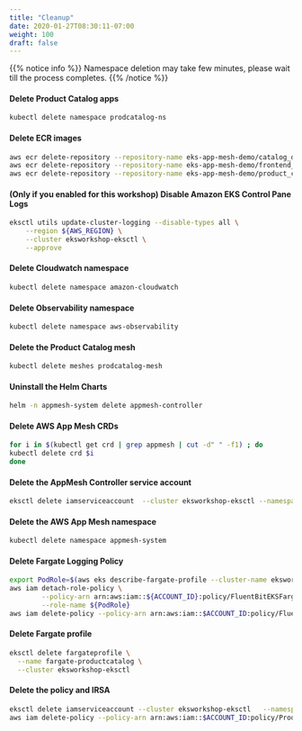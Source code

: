 ```yaml
---
title: "Cleanup"
date: 2020-01-27T08:30:11-07:00
weight: 100
draft: false
---
```


{{% notice info %}}
Namespace deletion may take few minutes, please wait till the process completes.
{{% /notice %}}

#### Delete Product Catalog apps

```bash
kubectl delete namespace prodcatalog-ns
```

#### Delete ECR images

```bash
aws ecr delete-repository --repository-name eks-app-mesh-demo/catalog_detail --force
aws ecr delete-repository --repository-name eks-app-mesh-demo/frontend_node --force
aws ecr delete-repository --repository-name eks-app-mesh-demo/product_catalog --force
```

#### (Only if you enabled for this workshop) Disable Amazon EKS Control Pane Logs

```bash
eksctl utils update-cluster-logging --disable-types all \
    --region ${AWS_REGION} \
    --cluster eksworkshop-eksctl \
    --approve
```

#### Delete Cloudwatch namespace

```bash
kubectl delete namespace amazon-cloudwatch
```

#### Delete Observability namespace

```bash
kubectl delete namespace aws-observability
```

#### Delete the Product Catalog mesh

```bash
kubectl delete meshes prodcatalog-mesh
```

#### Uninstall the Helm Charts

```bash
helm -n appmesh-system delete appmesh-controller
```

#### Delete AWS App Mesh CRDs

```bash
for i in $(kubectl get crd | grep appmesh | cut -d" " -f1) ; do
kubectl delete crd $i
done
```
#### Delete the AppMesh Controller service account
```bash
eksctl delete iamserviceaccount  --cluster eksworkshop-eksctl --namespace appmesh-system --name appmesh-controller
```

#### Delete the AWS App Mesh namespace

```bash
kubectl delete namespace appmesh-system
```

#### Delete Fargate Logging Policy 

```bash
export PodRole=$(aws eks describe-fargate-profile --cluster-name eksworkshop-eksctl --fargate-profile-name fargate-productcatalog --query 'fargateProfile.podExecutionRoleArn' | sed -n 's/^.*role\/\(.*\)".*$/\1/ p')
aws iam detach-role-policy \
        --policy-arn arn:aws:iam::${ACCOUNT_ID}:policy/FluentBitEKSFargate \
        --role-name ${PodRole}
aws iam delete-policy --policy-arn arn:aws:iam::$ACCOUNT_ID:policy/FluentBitEKSFargate
```

#### Delete Fargate profile
```bash
eksctl delete fargateprofile \
  --name fargate-productcatalog \
  --cluster eksworkshop-eksctl
```

#### Delete the policy and IRSA 
```bash
eksctl delete iamserviceaccount --cluster eksworkshop-eksctl   --namespace prodcatalog-ns --name prodcatalog-envoy-proxies
aws iam delete-policy --policy-arn arn:aws:iam::$ACCOUNT_ID:policy/ProdEnvoyNamespaceIAMPolicy
```

